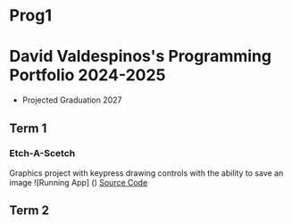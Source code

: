 # Prog1
# David Valdespinos's Programming Portfolio 2024-2025
* Projected Graduation 2027

## Term 1
### Etch-A-Scetch
Graphics project with keypress drawing controls with the ability to save an image
![Running App] ()
[Source Code]()

## Term 2
